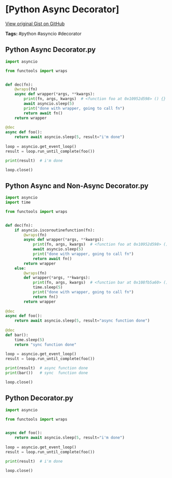 # [Python Async Decorator] 

[View original Gist on GitHub](https://gist.github.com/Integralist/fb1b5dbb6271632298f44d62a2221905)

**Tags:** #python #asyncio #decorator

## Python Async Decorator.py

```python
import asyncio

from functools import wraps


def dec(fn):
    @wraps(fn)
    async def wrapper(*args, **kwargs):
        print(fn, args, kwargs)  # <function foo at 0x10952d598> () {}
        await asyncio.sleep(5)
        print("done with wrapper, going to call fn")
        return await fn()
    return wrapper
    
@dec
async def foo():
    return await asyncio.sleep(5, result="i'm done")
    
loop = asyncio.get_event_loop()
result = loop.run_until_complete(foo())  

print(result)  # i'm done

loop.close()
```

## Python Async and Non-Async Decorator.py

```python
import asyncio
import time

from functools import wraps


def dec(fn):
    if asyncio.iscoroutinefunction(fn):
        @wraps(fn)
        async def wrapper(*args, **kwargs):
            print(fn, args, kwargs)  # <function foo at 0x10952d598> () {}
            await asyncio.sleep(5)
            print("done with wrapper, going to call fn")
            return await fn()
        return wrapper
    else:
        @wraps(fn)
        def wrapper(*args, **kwargs):
            print(fn, args, kwargs)  # <function bar at 0x108fb5a60> () {}
            time.sleep(5)
            print("done with wrapper, going to call fn")
            return fn()
        return wrapper
    
@dec
async def foo():
    return await asyncio.sleep(5, result="async function done")
  
@dec
def bar():
    time.sleep(5)
    return "sync function done"
    
loop = asyncio.get_event_loop()
result = loop.run_until_complete(foo())  

print(result)  # async function done
print(bar())   # sync  function done

loop.close()
```

## Python Decorator.py

```python
import asyncio

from functools import wraps


async def foo():
    return await asyncio.sleep(5, result="i'm done")
    
loop = asyncio.get_event_loop()
result = loop.run_until_complete(foo())

print(result)  # i'm done

loop.close()
```

